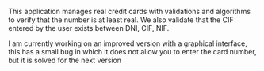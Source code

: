 This application manages real credit cards with validations and algorithms to verify that the number is at least real. We also validate that the CIF entered by the user exists between DNI, CIF, NIF.

I am currently working on an improved version with a graphical interface, this has a small bug in which it does not allow you to enter the card number, but it is solved for the next version